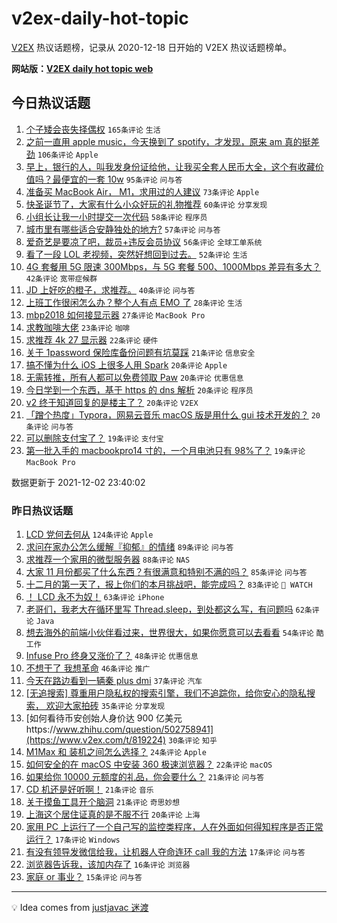 # v2ex-daily-hot-topic

[V2EX](https://www.v2ex.com/) 热议话题榜，记录从 2020-12-18 日开始的 V2EX 热议话题榜单。

**网站版：[V2EX daily hot topic web](https://boojack.github.io/v2ex-daily-hot-topic-web/)**

## 今日热议话题

<!-- TODAY BEGIN -->

1. [个子矮会丧失择偶权](https://www.v2ex.com/t/819569) `165条评论` `生活`
1. [之前一直用 apple music，今天换到了 spotify，才发现，原来 am 真的挺差劲](https://www.v2ex.com/t/819457) `106条评论` `Apple`
1. [早上，银行的人，叫我发身份证给他，让我买全套人民币大全，这个有收藏价值吗？最便宜的一套 10w](https://www.v2ex.com/t/819446) `95条评论` `问与答`
1. [准备买 MacBook Air， M1，求用过的人建议](https://www.v2ex.com/t/819511) `73条评论` `Apple`
1. [快圣诞节了，大家有什么小众好玩的礼物推荐](https://www.v2ex.com/t/819498) `60条评论` `分享发现`
1. [小组长让我一小时提交一次代码](https://www.v2ex.com/t/819582) `58条评论` `程序员`
1. [城市里有哪些适合安静独处的地方?](https://www.v2ex.com/t/819455) `57条评论` `问与答`
1. [爱奇艺是要凉了吧，裁员+违反会员协议](https://www.v2ex.com/t/819518) `56条评论` `全球工单系统`
1. [看了一段 LOL 老视频，突然好想回到过去。](https://www.v2ex.com/t/819525) `52条评论` `生活`
1. [4G 套餐用 5G 限速 300Mbps，与 5G 套餐 500、1000Mbps 差异有多大？](https://www.v2ex.com/t/819505) `42条评论` `宽带症候群`
1. [JD 上好吃的橙子，求推荐。](https://www.v2ex.com/t/819470) `40条评论` `问与答`
1. [上班工作很闲怎么办？整个人有点 EMO 了](https://www.v2ex.com/t/819495) `28条评论` `生活`
1. [mbp2018 如何接显示器](https://www.v2ex.com/t/819441) `27条评论` `MacBook Pro`
1. [求教咖啡大佬](https://www.v2ex.com/t/819449) `23条评论` `咖啡`
1. [求推荐 4k 27 显示器](https://www.v2ex.com/t/819590) `22条评论` `硬件`
1. [关于 1password 保险库备份问题有坑莫踩](https://www.v2ex.com/t/819655) `21条评论` `信息安全`
1. [搞不懂为什么 iOS 上很多人用 Spark](https://www.v2ex.com/t/819601) `20条评论` `Apple`
1. [无需转推，所有人都可以免费领取 Paw](https://www.v2ex.com/t/819564) `20条评论` `优惠信息`
1. [今日学到一个东西，基于 https 的 dns 解析](https://www.v2ex.com/t/819489) `20条评论` `程序员`
1. [v2 终于知道回复的是楼主了？](https://www.v2ex.com/t/819460) `20条评论` `V2EX`
1. [「蹭个热度」Typora，网易云音乐 macOS 版是用什么 gui 技术开发的？](https://www.v2ex.com/t/819452) `20条评论` `问与答`
1. [可以删除支付宝了？](https://www.v2ex.com/t/819596) `19条评论` `支付宝`
1. [第一批入手的 macbookpro14 寸的，一个月电池只有 98%了？](https://www.v2ex.com/t/819549) `19条评论` `MacBook Pro`

数据更新于 2021-12-02 23:40:02

<!-- TODAY END -->

### 昨日热议话题

<!-- YESTERDAY BEGIN -->

1. [LCD 党何去何从](https://www.v2ex.com/t/819189) `124条评论` `Apple`
1. [求问在家办公怎么缓解『抑郁』的情绪](https://www.v2ex.com/t/819336) `89条评论` `问与答`
1. [求推荐一个家用的微型服务器](https://www.v2ex.com/t/819222) `88条评论` `NAS`
1. [大家 11 月份都买了什么东西？有很满意和特别不满的吗？](https://www.v2ex.com/t/819223) `85条评论` `问与答`
1. [十二月的第一天了，报上你们的本月挑战吧，能完成吗？](https://www.v2ex.com/t/819220) `83条评论` ` WATCH`
1. [！ LCD 永不为奴！](https://www.v2ex.com/t/819312) `63条评论` `iPhone`
1. [老哥们，我老大在循环里写 Thread.sleep，到处都这么写，有问题吗](https://www.v2ex.com/t/819192) `62条评论` `Java`
1. [想去海外的前端小伙伴看过来，世界很大，如果你愿意可以去看看](https://www.v2ex.com/t/819329) `54条评论` `酷工作`
1. [Infuse Pro 终身又涨价了？](https://www.v2ex.com/t/819279) `48条评论` `优惠信息`
1. [不想干了 我想革命](https://www.v2ex.com/t/819306) `46条评论` `推广`
1. [今天在路边看到一辆秦 plus dmi](https://www.v2ex.com/t/819218) `37条评论` `汽车`
1. [[无追搜索] 尊重用户隐私权的搜索引擎，我们不追踪你，给你安心的隐私搜索， 欢迎大家拍砖](https://www.v2ex.com/t/819378) `35条评论` `分享发现`
1. [如何看待币安创始人身价达 900 亿美元https://www.zhihu.com/question/502758941](https://www.v2ex.com/t/819224) `30条评论` `知乎`
1. [M1Max 和 装机之间怎么选择？](https://www.v2ex.com/t/819330) `24条评论` `Apple`
1. [如何安全的在 macOS 中安装 360 极速浏览器？](https://www.v2ex.com/t/819269) `22条评论` `macOS`
1. [如果给你 10000 元额度的礼品，你会要什么？](https://www.v2ex.com/t/819364) `21条评论` `问与答`
1. [CD 机还是好听啊！](https://www.v2ex.com/t/819318) `21条评论` `音乐`
1. [关于摸鱼工具开个脑洞](https://www.v2ex.com/t/819249) `21条评论` `奇思妙想`
1. [上海这个居住证真的是不服不行](https://www.v2ex.com/t/819281) `20条评论` `上海`
1. [家用 PC 上运行了一个自己写的监控类程序，人在外面如何得知程序是否正常运行？](https://www.v2ex.com/t/819258) `17条评论` `Windows`
1. [有没有领导发微信给我，让机器人夺命连环 call 我的方法](https://www.v2ex.com/t/819219) `17条评论` `问与答`
1. [浏览器告诉我，该加内存了](https://www.v2ex.com/t/819405) `16条评论` `浏览器`
1. [家庭 or 事业？](https://www.v2ex.com/t/819326) `15条评论` `问与答`

<!-- YESTERDAY END -->

---

💡 Idea comes from [justjavac 迷渡](https://github.com/justjavac/)
